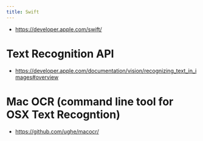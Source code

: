 ```yaml
---
title: Swift
---
```


* https://developer.apple.com/swift/

# Text Recognition API
* https://developer.apple.com/documentation/vision/recognizing_text_in_images#overview

# Mac OCR (command line tool for OSX Text Recogntion)
* https://github.com/ughe/macocr/
